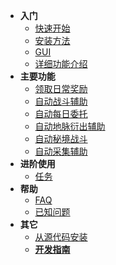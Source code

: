 <!-- docs/_sidebar.md -->

* **入门**
    * [快速开始](jijiking)
    * [安装方法](install)
    * [GUI](gui)
    * [详细功能介绍](functions_detail)
* **主要功能**
    * [领取日常奖励](claim_reward)
    * [自动战斗辅助](combat_assi)
    * [自动每日委托](commission_assi)
    * [自动地脉衍出辅助](ley_line_ourcrop)
    * [自动秘境战斗](domain_assi)
    * [自动采集辅助](collector_assi)
* **进阶使用**
    * [任务](mission)
* **帮助**
    * [FAQ](FAQ)
    * [已知问题](known_issues)
* **其它**
    * [从源代码安装](git_install)
    * [**开发指南**](/zh_CN/dev/)
